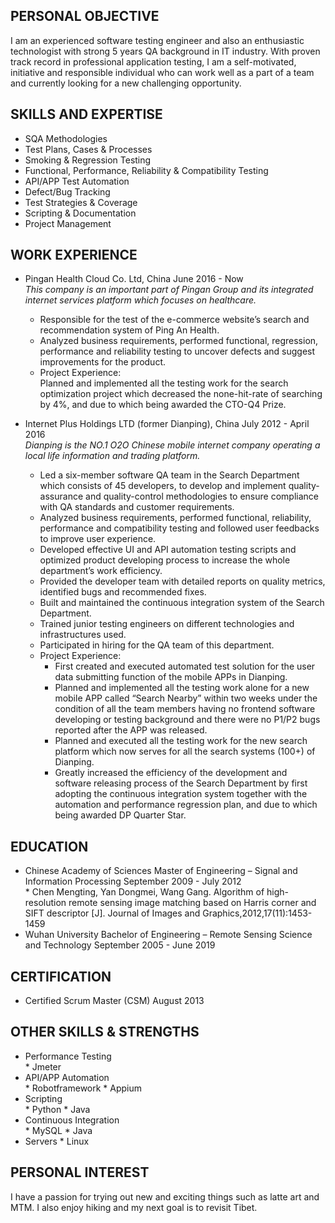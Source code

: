 PERSONAL OBJECTIVE
--
I am an experienced software testing engineer and also an enthusiastic technologist with strong 5 years QA background in IT industry. With proven track record in professional application testing, I am a self-motivated, initiative and responsible individual who can work well as a part of a team and currently looking for a new challenging opportunity.

SKILLS AND EXPERTISE
--
* SQA Methodologies
* Test Plans, Cases & Processes
* Smoking & Regression Testing
* Functional, Performance, Reliability & Compatibility Testing
* API/APP Test Automation
* Defect/Bug Tracking
* Test Strategies & Coverage
* Scripting & Documentation
* Project Management
 
WORK EXPERIENCE
-- 
* Pingan Health Cloud Co. Ltd, China    June 2016 - Now    
_This company is an important part of Pingan Group and its integrated internet services platform which focuses on healthcare._   
  * Responsible for the test of the e-commerce website’s search and recommendation system of Ping An Health.
  * Analyzed business requirements, performed functional, regression, performance and reliability testing to uncover defects and suggest improvements for the product.
  * Project Experience:  
    Planned and implemented all the testing work for the search optimization project which decreased the none-hit-rate of searching by 4%, and due to which being awarded the CTO-Q4 Prize.

* Internet Plus Holdings LTD (former Dianping), China    July 2012 - April 2016    
_Dianping is the NO.1 O2O Chinese mobile internet company operating a local life information and trading platform._
  * Led a six-member software QA team in the Search Department which consists of 45 developers, to develop and implement quality-assurance and quality-control methodologies to ensure compliance with QA standards and customer requirements.
  * Analyzed business requirements, performed functional, reliability, performance and compatibility testing and followed user feedbacks to improve user experience.
  * Developed effective UI and API automation testing scripts and optimized product developing process to increase the whole department’s work efficiency.
  * Provided the developer team with detailed reports on quality metrics, identified bugs and recommended fixes.
  * Built and maintained the continuous integration system of the Search Department.
  * Trained junior testing engineers on different technologies and infrastructures used.
  * Participated in hiring for the QA team of this department.
  * Project Experience:
      * First created and executed automated test solution for the user data submitting function of the mobile APPs in Dianping.  
      * Planned and implemented all the testing work alone for a new mobile APP called “Search Nearby” within two weeks under the condition of all the team members having no frontend software developing or testing background and there were no P1/P2 bugs reported after the APP was released.   
      * Planned and executed all the testing work for the new search platform which now serves for all the search systems (100+) of Dianping.
      * Greatly increased the efficiency of the development and software releasing process of the Search Department by first adopting the continuous integration system together with the automation and performance regression plan, and due to which being awarded DP Quarter Star.  

EDUCATION
--
* Chinese Academy of Sciences  Master of Engineering – Signal and Information Processing    September 2009 - July 2012  
      * Chen Mengting, Yan Dongmei, Wang Gang. Algorithm of high-resolution remote sensing image matching based on Harris corner and SIFT descriptor [J]. Journal of Images and Graphics,2012,17(11):1453-1459 
* Wuhan University  Bachelor of Engineering – Remote Sensing Science and Technology    September 2005 - June 2019    

CERTIFICATION
--
* Certified Scrum Master (CSM)    August 2013  

OTHER SKILLS & STRENGTHS
--
* Performance Testing  
      * Jmeter
* API/APP Automation  
      * Robotframework
      * Appium
* Scripting  
      * Python
      * Java
* Continuous Integration  
      * MySQL
      * Java      
* Servers
      * Linux

PERSONAL INTEREST
--
I have a passion for trying out new and exciting things such as latte art and MTM. I also enjoy hiking and my next goal is to revisit Tibet.    
